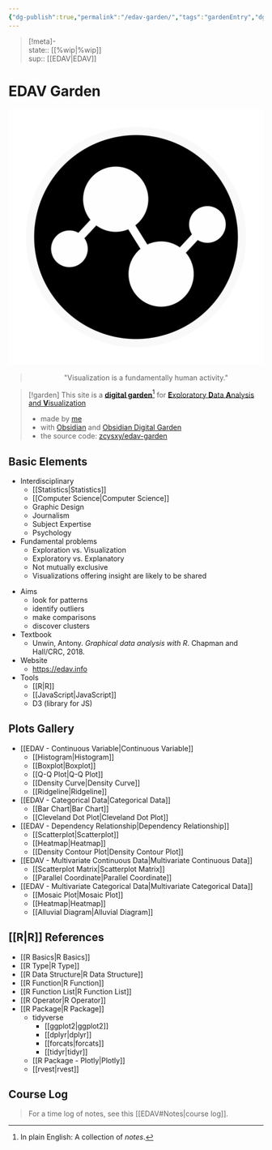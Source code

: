 ```yaml
---
{"dg-publish":true,"permalink":"/edav-garden/","tags":"gardenEntry","dgHomeLink":true,"dgPassFrontmatter":false,"dgShowBacklinks":true,"dgShowLocalGraph":true,"dgShowInlineTitle":true}
---
```


> [!meta]-  
state:: [[%wip|%wip]]  
sup:: [[EDAV|EDAV]]  

# EDAV Garden

<center>
<img src="favicon.svg">
<blockquote> "Visualization is a fundamentally human activity."
</blockquote>
</center>

> [!garden] This site is a **[digital garden](https://github.com/MaggieAppleton/digital-gardeners)**[^1] for [**E**xploratory **D**ata **A**nalysis and **V**isualization](https://edav.info)
> - made by [me](https://github.com/zcysxy)
> - with [Obsidian](obsidian.md) and [Obsidian Digital Garden](https://github.com/oleeskild/obsidian-digital-garden/tree/2.17.0)
> - the source code: [zcysxy/edav-garden](https://github.com/zcysxy/edav-garden)

[^1]: In plain English: A collection of *notes*.

## Basic Elements

- Interdisciplinary
    - [[Statistics|Statistics]]
    - [[Computer Science|Computer Science]]
    - Graphic Design
    - Journalism
    - Subject Expertise
    - Psychology
- Fundamental problems
    - Exploration vs. Visualization
    - Exploratory vs. Explanatory
    - Not mutually exclusive
    - Visualizations offering insight are likely to be shared
* Aims
    * look for patterns
    * identify outliers
    * make comparisons
    * discover clusters
* Textbook
    * Unwin, Antony. _Graphical data analysis with R_. Chapman and Hall/CRC, 2018.
* Website
    * <https://edav.info>
* Tools
    * [[R|R]]
    * [[JavaScript|JavaScript]]
    * D3 (library for JS)

## Plots Gallery

- [[EDAV - Continuous Variable|Continuous Variable]]
    - [[Histogram|Histogram]]
    - [[Boxplot|Boxplot]]
    - [[Q-Q Plot|Q-Q Plot]]
    - [[Density Curve|Density Curve]]
    - [[Ridgeline|Ridgeline]]
- [[EDAV - Categorical Data|Categorical Data]]
    - [[Bar Chart|Bar Chart]]
    - [[Cleveland Dot Plot|Cleveland Dot Plot]]
- [[EDAV - Dependency Relationship|Dependency Relationship]]
    - [[Scatterplot|Scatterplot]]
    - [[Heatmap|Heatmap]]
    - [[Density Contour Plot|Density Contour Plot]]
- [[EDAV - Multivariate Continuous Data|Multivariate Continuous Data]]
    - [[Scatterplot Matrix|Scatterplot Matrix]]
    - [[Parallel Coordinate|Parallel Coordinate]]
- [[EDAV - Multivariate Categorical Data|Multivariate Categorical Data]]
    - [[Mosaic Plot|Mosaic Plot]]
    - [[Heatmap|Heatmap]]
    - [[Alluvial Diagram|Alluvial Diagram]]

## [[R|R]] References

* [[R Basics|R Basics]]
* [[R Type|R Type]]
* [[R Data Structure|R Data Structure]]
* [[R Function|R Function]]
* [[R Function List|R Function List]]
* [[R Operator|R Operator]]
* [[R Package|R Package]]
    - tidyverse
        - [[ggplot2|ggplot2]]
        - [[dplyr|dplyr]]
        - [[forcats|forcats]]
        - [[tidyr|tidyr]]
    - [[R Package - Plotly|Plotly]]
    - [[rvest|rvest]]

## Course Log

> For a time log of notes, see this [[EDAV#Notes|course log]].
